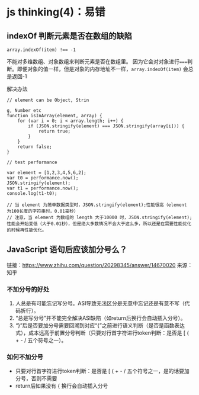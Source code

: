 # js thinking(4)：易错
## indexOf 判断元素是否在数组的缺陷
`array.indexOf(item) !== -1 `

不能对多维数组、对象数组来判断元素是否在数组里。
因为它会对对象进行`===`判断。即便对象的值一样，但是对象的内存地址不一样，`array.indexOf(item)` 会总是返回-1

解决办法

    // element can be Object, Strin

    g, Number etc
    function isInArray(element, array) {
        for (var i = 0; i < array.length; i++) {
            if (JSON.stringify(element) === JSON.stringify(array[i])) {
                return true;
            }
        }
        return false;
    }

    // test performance

    var element = [1,2,3,4,5,6,2];
    var t0 = performance.now();
    JSON.stringify(element);
    var t1 = performance.now();
    console.log(t1-t0);

    // 当 element 为简单数据类型时，JSON.stringify(element);性能很高（element 为100长度的字符串时，0.01毫秒）
    // 注意，当 element 为数组的 length 大于10000 时，JSON.stringify(element);性能会开始变低（大于0.01秒），但是绝大多数情况不会大于这么多，所以还是在需要性能优化的时候再性能优化。


## JavaScript 语句后应该加分号么？

链接：https://www.zhihu.com/question/20298345/answer/14670020
来源：知乎

### 不加分号的好处
1. 人总是有可能忘记写分号。ASI导致无法区分是无意中忘记还是有意不写（代码折行）。
2. “总是写分号”并不能完全解决ASI缺陷（如return后换行会自动插入分号）。
3. “}”后是否要加分号需要回溯到对应“{”之前进行语义判断（是否是函数表达式），成本远高于前置分号判断（只要对行首字符进行token判断：是否是 [ ( + - / 五个符号之一）。

### 如何不加分号
- 只要对行首字符进行token判断：是否是 [ ( + - / 五个符号之一，是的话要加分号，否则不需要
- return后如果没有 { 换行会自动插入分号
